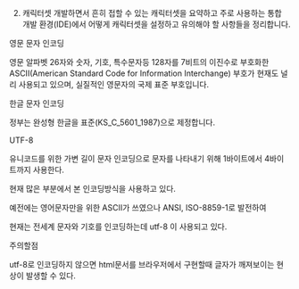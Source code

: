 ﻿2. 캐릭터셋
개발하면서 흔히 접할 수 있는 캐릭터셋을 요약하고
주로 사용하는 통합 개발 환경(IDE)에서 어떻게 캐릭터셋을 설정하고 유의해야 할 사항들을 정리합니다.



영문 문자 인코딩

영문 알파벳 26자와 숫자, 기호, 특수문자등 128자를 7비트의 이진수로 
부호화한 ASCII(American Standard Code for Information Interchange) 
부호가 현재도 널리 사용되고 있으며, 실질적인 영문자의 국제 표준 부호입니다.

한글 문자 인코딩

정부는 완성형 한글을 표준(KS_C_5601_1987)으로 제정합니다.

UTF-8

유니코드를 위한 가변 길이 문자 인코딩으로 문자를 나타내기 위해 1바이트에서 4바이트까지 사용한다.

현재 많은 부분에서 본 인코딩방식을 사용하고 있다.



예전에는 영어문자만을 위한 ASCII가 쓰였으나 ANSI, ISO-8859-1로 발전하여

현재는 전세계 문자와 기호를 인코딩하는데  utf-8 이 사용되고 있다.



주의할점

utf-8로 인코딩하지 않으면 html문서를 브라우저에서 구현할때 글자가 깨져보이는 현상이 발생할 수 있다. 
